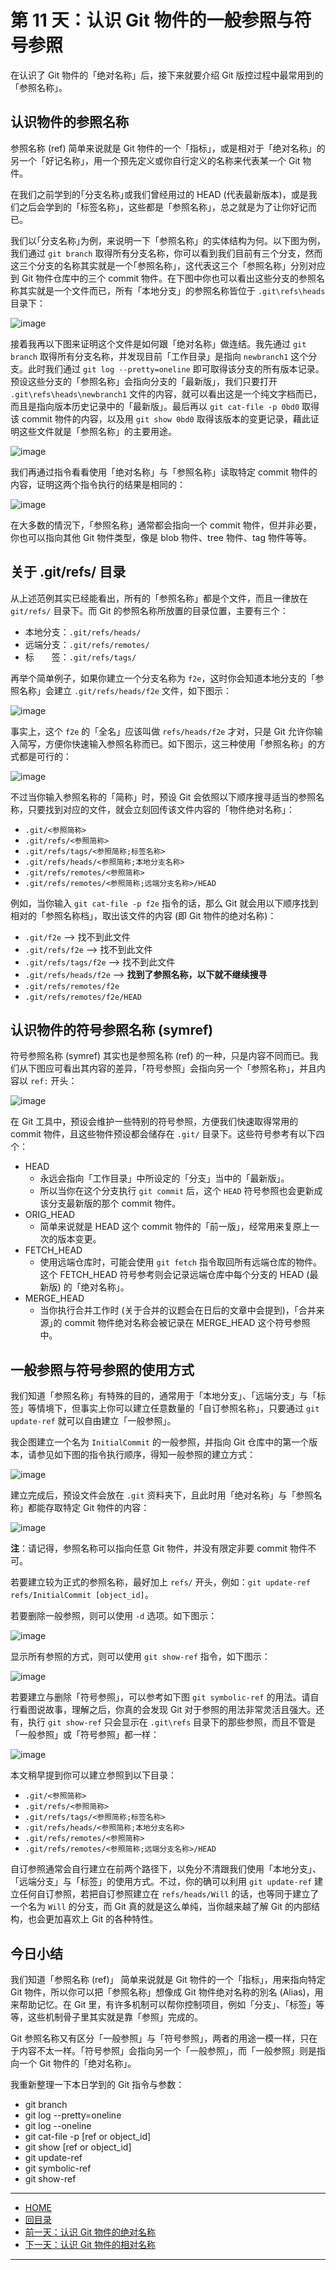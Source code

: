 第 11 天：认识 Git 物件的一般参照与符号参照
==========================================================

在认识了 Git 物件的「绝对名称」后，接下来就要介绍 Git 版控过程中最常用到的「参照名称」。

认识物件的参照名称
------------------

参照名称 (ref) 简单来说就是 Git 物件的一个「指标」，或是相对于「绝对名称」的另一个「好记名称」，用一个预先定义或你自行定义的名称来代表某一个 Git 物件。

在我们之前学到的｢分支名称｣或我们曾经用过的 HEAD (代表最新版本)，或是我们之后会学到的「标签名称」，这些都是「参照名称」，总之就是为了让你好记而已。

我们以｢分支名称｣为例，来说明一下「参照名称」的实体结构为何。以下图为例，我们通过 `git branch` 取得所有分支名称，你可以看到我们目前有三个分支，然而这三个分支的名称其实就是一个｢参照名称｣，这代表这三个「参照名称」分別对应到 Git 物件仓库中的三个 commit 物件。在下图中你也可以看出这些分支的参照名称其实就是一个文件而已，所有「本地分支」的参照名称皆位于 `.git\refs\heads` 目录下：

![image](figures/11/01.png)

接着我再以下图来证明这个文件是如何跟「绝对名称」做连结。我先通过 `git branch` 取得所有分支名称，并发现目前「工作目录」是指向 `newbranch1` 这个分支。此时我们通过 `git log --pretty=oneline` 即可取得该分支的所有版本记录。预设这些分支的「参照名称」会指向分支的「最新版」，我们只要打开 `.git\refs\heads\newbranch1` 文件的内容，就可以看出这是一个纯文字档而已，而且是指向版本历史记录中的「最新版」。最后再以 `git cat-file -p 0bd0` 取得该 commit 物件的内容，以及用 `git show 0bd0` 取得该版本的变更记录，藉此证明这些文件就是「参照名称」的主要用途。

![image](figures/11/02.png)

我们再通过指令看看使用「绝对名称」与「参照名称」读取特定 commit 物件的内容，证明这两个指令执行的结果是相同的：

![image](figures/11/03.png)

在大多数的情況下，「参照名称」通常都会指向一个 commit 物件，但并非必要，你也可以指向其他 Git 物件类型，像是 blob 物件、tree 物件、tag 物件等等。

关于 .git/refs/ 目录
---------------------

从上述范例其实已经能看出，所有的「参照名称」都是个文件，而且一律放在 `git/refs/` 目录下。而 Git 的参照名称所放置的目录位置，主要有三个：

* 本地分支：`.git/refs/heads/`
* 远端分支：`.git/refs/remotes/`
* 标　　签：`.git/refs/tags/`

再举个简单例子，如果你建立一个分支名称为 `f2e`，这时你会知道本地分支的「参照名称」会建立 `.git/refs/heads/f2e` 文件，如下图示：

![image](figures/11/04.png)

事实上，这个 `f2e` 的「全名」应该叫做 `refs/heads/f2e` 才对，只是 Git 允许你输入简写，方便你快速输入参照名称而已。如下图示，这三种使用「参照名称」的方式都是可行的：

![image](figures/11/05.png)

不过当你输入参照名称的「简称」时，预设 Git 会依照以下顺序搜寻适当的参照名称，只要找到对应的文件，就会立刻回传该文件内容的「物件绝对名称」：

* `.git/<参照简称>`
* `.git/refs/<参照简称>`
* `.git/refs/tags/<参照简称;标签名称>`
* `.git/refs/heads/<参照简称;本地分支名称>`
* `.git/refs/remotes/<参照简称>`
* `.git/refs/remotes/<参照简称;远端分支名称>/HEAD`

例如，当你输入 `git cat-file -p f2e` 指令的话，那么 Git 就会用以下顺序找到相对的「参照名称档」，取出该文件的内容 (即 Git 物件的绝对名称)：

* `.git/f2e` --> 找不到此文件
* `.git/refs/f2e` --> 找不到此文件
* `.git/refs/tags/f2e` --> 找不到此文件
* `.git/refs/heads/f2e` --> **找到了参照名称，以下就不继续搜寻**
* `.git/refs/remotes/f2e`
* `.git/refs/remotes/f2e/HEAD`


认识物件的符号参照名称 (symref)
-----------------------------

符号参照名称 (symref) 其实也是参照名称 (ref) 的一种，只是内容不同而已。我们从下图应可看出其内容的差异，「符号参照」会指向另一个「参照名称」，并且内容以 `ref:` 开头：

![image](figures/11/06.png)

在 Git 工具中，预设会维护一些特别的符号参照，方便我们快速取得常用的 commit 物件，且这些物件预设都会储存在 `.git/` 目录下。这些符号参考有以下四个：

* HEAD
	* 永远会指向「工作目录」中所设定的「分支」当中的「最新版」。
	* 所以当你在这个分支执行 `git commit` 后，这个 `HEAD` 符号参照也会更新成该分支最新版的那个 commit 物件。
* ORIG_HEAD
	* 简单来说就是 HEAD 这个 commit 物件的「前一版」，经常用来复原上一次的版本变更。
* FETCH_HEAD
	* 使用远端仓库时，可能会使用 `git fetch` 指令取回所有远端仓库的物件。这个 FETCH_HEAD 符号参考则会记录远端仓库中每个分支的 HEAD (最新版) 的「绝对名称」。
* MERGE_HEAD
	* 当你执行合并工作时 (关于合并的议题会在日后的文章中会提到)，「合并来源｣的 commit 物件绝对名称会被记录在 MERGE_HEAD 这个符号参照中。


一般参照与符号参照的使用方式
---------------------------

我们知道「参照名称」有特殊的目的，通常用于「本地分支」、「远端分支」与「标签」等情境下，但事实上你可以建立任意数量的「自订参照名称」，只要通过 `git update-ref` 就可以自由建立「一般参照」。

我企图建立一个名为 `InitialCommit` 的一般参照，并指向 Git 仓库中的第一个版本，请参见如下图的指令执行顺序，得知一般参照的建立方式：

![image](figures/11/07.png)

建立完成后，预设文件会放在 `.git` 资料夹下，且此时用「绝对名称」与「参照名称」都能存取特定 Git 物件的内容：

![image](figures/11/08.png)

**注**：请记得，参照名称可以指向任意 Git 物件，并没有限定非要 commit 物件不可。

若要建立较为正式的参照名称，最好加上 `refs/` 开头，例如：`git update-ref refs/InitialCommit [object_id]`。

若要删除一般参照，则可以使用 `-d` 选项。如下图示：

![image](figures/11/09.png)

显示所有参照的方式，则可以使用 `git show-ref` 指令，如下图示：

![image](figures/11/10.png)

若要建立与删除「符号参照」，可以参考如下图 `git symbolic-ref` 的用法。请自行看图说故事，理解之后，你真的会发现 Git 对于参照的用法非常灵活且强大。还有，执行 `git show-ref` 只会显示在 `.git\refs` 目录下的那些参照，而且不管是「一般参照」或「符号参照」都一样：

![image](figures/11/11.png)

本文稍早提到你可以建立参照到以下目录：

* `.git/<参照简称>`
* `.git/refs/<参照简称>`
* `.git/refs/tags/<参照简称;标签名称>`
* `.git/refs/heads/<参照简称;本地分支名称>`
* `.git/refs/remotes/<参照简称>`
* `.git/refs/remotes/<参照简称;远端分支名称>/HEAD`

自订参照通常会自行建立在前两个路径下，以免分不清跟我们使用「本地分支」、「远端分支」与「标签」的使用方式。不过，你的确可以利用 `git update-ref` 建立任何自订参照，若把自订参照建立在 `refs/heads/Will` 的话，也等同于建立了一个名为 `Will` 的分支，而 Git 真的就是这么单纯，当你越来越了解 Git 的内部结构，也会更加喜欢上 Git 的各种特性。

今日小结
-------

我们知道「参照名称 (ref)」 简单来说就是 Git 物件的一个「指标」，用来指向特定 Git 物件，所以你可以把「参照名称」想像成 Git 物件绝对名称的別名 (Alias)，用来帮助记忆。在 Git 里，有许多机制可以帮你控制项目，例如「分支」、「标签」等等，这些机制骨子里其实就是靠「参照」完成的。

Git 参照名称又有区分「一般参照」与「符号参照」，两者的用途一模一样，只在于内容不太一样。「符号参照」会指向另一个「一般参照」，而「一般参照」则是指向一个 Git 物件的「绝对名称」。

我重新整理一下本日学到的 Git 指令与参数：

* git branch
* git log --pretty=oneline
* git log --oneline
* git cat-file -p [ref or object_id]
* git show [ref or object_id]
* git update-ref
* git symbolic-ref
* git show-ref




-------
* [HOME](../README.md)
* [回目录](README.md)
* [前一天：认识 Git 物件的绝对名称](10.md)
* [下一天：认识 Git 物件的相对名称](12.md)

-------


